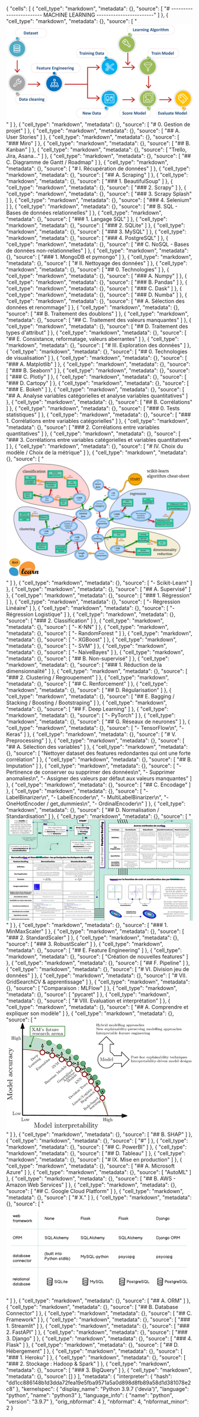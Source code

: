 

{
 "cells": [
  {
   "cell_type": "markdown",
   "metadata": {},
   "source": [
    "# ------------------------ MACHINE LEARNING ------------------------"
   ]
  },
  {
   "cell_type": "markdown",
   "metadata": {},
   "source": [
    "![Schéma](img/schema.png)"
   ]
  },
  {
   "cell_type": "markdown",
   "metadata": {},
   "source": [
    "# 0. Gestion de projet"
   ]
  },
  {
   "cell_type": "markdown",
   "metadata": {},
   "source": [
    "## A. User Stories"
   ]
  },
  {
   "cell_type": "markdown",
   "metadata": {},
   "source": [
    "### Miro"
   ]
  },
  {
   "cell_type": "markdown",
   "metadata": {},
   "source": [
    "## B. Kanban"
   ]
  },
  {
   "cell_type": "markdown",
   "metadata": {},
   "source": [
    "Trello, Jira, Asana..."
   ]
  },
  {
   "cell_type": "markdown",
   "metadata": {},
   "source": [
    "## C. Diagramme de Gantt / Roadmap"
   ]
  },
  {
   "cell_type": "markdown",
   "metadata": {},
   "source": [
    "# I. Récupération de données"
   ]
  },
  {
   "cell_type": "markdown",
   "metadata": {},
   "source": [
    "## A. Scraping"
   ]
  },
  {
   "cell_type": "markdown",
   "metadata": {},
   "source": [
    "### 1. BeautifulSoup"
   ]
  },
  {
   "cell_type": "markdown",
   "metadata": {},
   "source": [
    "### 2. Scrapy"
   ]
  },
  {
   "cell_type": "markdown",
   "metadata": {},
   "source": [
    "### 3. Scrapy Splash"
   ]
  },
  {
   "cell_type": "markdown",
   "metadata": {},
   "source": [
    "### 4. Selenium"
   ]
  },
  {
   "cell_type": "markdown",
   "metadata": {},
   "source": [
    "## B. SQL - Bases de données relationnelles"
   ]
  },
  {
   "cell_type": "markdown",
   "metadata": {},
   "source": [
    "### 1. Langage SQL"
   ]
  },
  {
   "cell_type": "markdown",
   "metadata": {},
   "source": [
    "### 2. SQLite"
   ]
  },
  {
   "cell_type": "markdown",
   "metadata": {},
   "source": [
    "### 3. MySQL"
   ]
  },
  {
   "cell_type": "markdown",
   "metadata": {},
   "source": [
    "### 4. PostgreSQL"
   ]
  },
  {
   "cell_type": "markdown",
   "metadata": {},
   "source": [
    "## C. NoSQL - Bases de données non-relationnelles"
   ]
  },
  {
   "cell_type": "markdown",
   "metadata": {},
   "source": [
    "### 1. MongoDB et pymongo"
   ]
  },
  {
   "cell_type": "markdown",
   "metadata": {},
   "source": [
    "# II. Nettoyage des données"
   ]
  },
  {
   "cell_type": "markdown",
   "metadata": {},
   "source": [
    "## 0. Technologies"
   ]
  },
  {
   "cell_type": "markdown",
   "metadata": {},
   "source": [
    "### A. Numpy"
   ]
  },
  {
   "cell_type": "markdown",
   "metadata": {},
   "source": [
    "### B. Pandas"
   ]
  },
  {
   "cell_type": "markdown",
   "metadata": {},
   "source": [
    "### C. Dask"
   ]
  },
  {
   "cell_type": "markdown",
   "metadata": {},
   "source": [
    "### D. Numba"
   ]
  },
  {
   "cell_type": "markdown",
   "metadata": {},
   "source": [
    "## A. Sélection des données et renommage"
   ]
  },
  {
   "cell_type": "markdown",
   "metadata": {},
   "source": [
    "## B. Traitement des doublons"
   ]
  },
  {
   "cell_type": "markdown",
   "metadata": {},
   "source": [
    "## C. Traitement des valeurs manquantes"
   ]
  },
  {
   "cell_type": "markdown",
   "metadata": {},
   "source": [
    "## D. Traitement des types d'attribut"
   ]
  },
  {
   "cell_type": "markdown",
   "metadata": {},
   "source": [
    "## E. Consistance, reformatage, valeurs aberrantes"
   ]
  },
  {
   "cell_type": "markdown",
   "metadata": {},
   "source": [
    "# III. Exploration des données"
   ]
  },
  {
   "cell_type": "markdown",
   "metadata": {},
   "source": [
    "## 0. Technologies de visualisation"
   ]
  },
  {
   "cell_type": "markdown",
   "metadata": {},
   "source": [
    "### A. Matplotlib"
   ]
  },
  {
   "cell_type": "markdown",
   "metadata": {},
   "source": [
    "### B. Seaborn"
   ]
  },
  {
   "cell_type": "markdown",
   "metadata": {},
   "source": [
    "### C. Plotly"
   ]
  },
  {
   "cell_type": "markdown",
   "metadata": {},
   "source": [
    "### D. Cartopy"
   ]
  },
  {
   "cell_type": "markdown",
   "metadata": {},
   "source": [
    "### E. Bokeh"
   ]
  },
  {
   "cell_type": "markdown",
   "metadata": {},
   "source": [
    "## A. Analyse variables catégorielles et analyse variables quantitatives"
   ]
  },
  {
   "cell_type": "markdown",
   "metadata": {},
   "source": [
    "## B. Corrélations"
   ]
  },
  {
   "cell_type": "markdown",
   "metadata": {},
   "source": [
    "### 0. Tests statistiques"
   ]
  },
  {
   "cell_type": "markdown",
   "metadata": {},
   "source": [
    "### 1. Corrélations entre variables catégorielles"
   ]
  },
  {
   "cell_type": "markdown",
   "metadata": {},
   "source": [
    "### 2. Corrélations entre variables quantitatives"
   ]
  },
  {
   "cell_type": "markdown",
   "metadata": {},
   "source": [
    "### 3. Corrélations entre variables catégorielles et variables quantitatives"
   ]
  },
  {
   "cell_type": "markdown",
   "metadata": {},
   "source": [
    "# IV. Choix du modèle / Choix de la métrique"
   ]
  },
  {
   "cell_type": "markdown",
   "metadata": {},
   "source": [
    "![Choix du modèle](img/scikit-learn-cheat-sheet.png)"
   ]
  },
  {
   "cell_type": "markdown",
   "metadata": {},
   "source": [
    "- Scikit-Learn"
   ]
  },
  {
   "cell_type": "markdown",
   "metadata": {},
   "source": [
    "## A. Supervisé"
   ]
  },
  {
   "cell_type": "markdown",
   "metadata": {},
   "source": [
    "### 1. Régression"
   ]
  },
  {
   "cell_type": "markdown",
   "metadata": {},
   "source": [
    "- Régression Linéaire"
   ]
  },
  {
   "cell_type": "markdown",
   "metadata": {},
   "source": [
    "- Régression Logistique"
   ]
  },
  {
   "cell_type": "markdown",
   "metadata": {},
   "source": [
    "### 2. Classification"
   ]
  },
  {
   "cell_type": "markdown",
   "metadata": {},
   "source": [
    "- K-NN"
   ]
  },
  {
   "cell_type": "markdown",
   "metadata": {},
   "source": [
    "- RandomForest "
   ]
  },
  {
   "cell_type": "markdown",
   "metadata": {},
   "source": [
    "- XGBoost"
   ]
  },
  {
   "cell_type": "markdown",
   "metadata": {},
   "source": [
    "- SVM"
   ]
  },
  {
   "cell_type": "markdown",
   "metadata": {},
   "source": [
    "- NaiveBayes"
   ]
  },
  {
   "cell_type": "markdown",
   "metadata": {},
   "source": [
    "## B. Non-supervisé"
   ]
  },
  {
   "cell_type": "markdown",
   "metadata": {},
   "source": [
    "### 1. Réduction de la dimensionnalité"
   ]
  },
  {
   "cell_type": "markdown",
   "metadata": {},
   "source": [
    "### 2. Clustering / Regroupement"
   ]
  },
  {
   "cell_type": "markdown",
   "metadata": {},
   "source": [
    "## C. Renforcement"
   ]
  },
  {
   "cell_type": "markdown",
   "metadata": {},
   "source": [
    "## D. Régularisation"
   ]
  },
  {
   "cell_type": "markdown",
   "metadata": {},
   "source": [
    "## E. Bagging / Stacking / Boosting / Bootstraping"
   ]
  },
  {
   "cell_type": "markdown",
   "metadata": {},
   "source": [
    "## F. Deep Learning"
   ]
  },
  {
   "cell_type": "markdown",
   "metadata": {},
   "source": [
    "- PyTorch"
   ]
  },
  {
   "cell_type": "markdown",
   "metadata": {},
   "source": [
    "## G. Réseaux de neurones"
   ]
  },
  {
   "cell_type": "markdown",
   "metadata": {},
   "source": [
    "- TensorFlow\n",
    "- Keras"
   ]
  },
  {
   "cell_type": "markdown",
   "metadata": {},
   "source": [
    "# V. Preprocessing"
   ]
  },
  {
   "cell_type": "markdown",
   "metadata": {},
   "source": [
    "## A. Sélection des variables"
   ]
  },
  {
   "cell_type": "markdown",
   "metadata": {},
   "source": [
    "Nettoyer dataset des features redondantes qui ont une forte corrélation"
   ]
  },
  {
   "cell_type": "markdown",
   "metadata": {},
   "source": [
    "## B. Imputation"
   ]
  },
  {
   "cell_type": "markdown",
   "metadata": {},
   "source": [
    "- Pertinence de conserver ou supprimer des données\n",
    "- Supprimer anomalies\n",
    "- Assigner des valeurs par défaut aux valeurs manquantes"
   ]
  },
  {
   "cell_type": "markdown",
   "metadata": {},
   "source": [
    "## C. Encodage"
   ]
  },
  {
   "cell_type": "markdown",
   "metadata": {},
   "source": [
    "- LabelBinarizer\n",
    "- LabelEncoder\n",
    "- MultiLabelBinarizer\n",
    "- OneHotEncoder / get_dummies\n",
    "- OrdinalEncoder\n"
   ]
  },
  {
   "cell_type": "markdown",
   "metadata": {},
   "source": [
    "## D. Normalisation / Standardisation"
   ]
  },
  {
   "cell_type": "markdown",
   "metadata": {},
   "source": [
    "![Choisir](img/norma-standard.jpg)"
   ]
  },
  {
   "cell_type": "markdown",
   "metadata": {},
   "source": [
    "### 1. MinMaxScaler"
   ]
  },
  {
   "cell_type": "markdown",
   "metadata": {},
   "source": [
    "### 2. StandardScaler"
   ]
  },
  {
   "cell_type": "markdown",
   "metadata": {},
   "source": [
    "### 3. RobustScaler"
   ]
  },
  {
   "cell_type": "markdown",
   "metadata": {},
   "source": [
    "## E. Feature Engineering"
   ]
  },
  {
   "cell_type": "markdown",
   "metadata": {},
   "source": [
    "Création de nouvelles features"
   ]
  },
  {
   "cell_type": "markdown",
   "metadata": {},
   "source": [
    "## F. Pipeline"
   ]
  },
  {
   "cell_type": "markdown",
   "metadata": {},
   "source": [
    "# VI. Division jeu de données"
   ]
  },
  {
   "cell_type": "markdown",
   "metadata": {},
   "source": [
    "# VII. GridSearchCV & apprentissage"
   ]
  },
  {
   "cell_type": "markdown",
   "metadata": {},
   "source": [
    "Comparaison : MLFlow"
   ]
  },
  {
   "cell_type": "markdown",
   "metadata": {},
   "source": [
    "pycaret"
   ]
  },
  {
   "cell_type": "markdown",
   "metadata": {},
   "source": [
    "# VIII. Evaluation et interprétation"
   ]
  },
  {
   "cell_type": "markdown",
   "metadata": {},
   "source": [
    "## A. Comprendre et expliquer son modèle"
   ]
  },
  {
   "cell_type": "markdown",
   "metadata": {},
   "source": [
    "![Complexité](img/interpreterML.png)"
   ]
  },
  {
   "cell_type": "markdown",
   "metadata": {},
   "source": [
    "## B. SHAP"
   ]
  },
  {
   "cell_type": "markdown",
   "metadata": {},
   "source": [
    "#"
   ]
  },
  {
   "cell_type": "markdown",
   "metadata": {},
   "source": [
    "## C. PowerBI"
   ]
  },
  {
   "cell_type": "markdown",
   "metadata": {},
   "source": [
    "## D. Tableau"
   ]
  },
  {
   "cell_type": "markdown",
   "metadata": {},
   "source": [
    "# IX. Mise en production"
   ]
  },
  {
   "cell_type": "markdown",
   "metadata": {},
   "source": [
    "## A. Microsoft Azure"
   ]
  },
  {
   "cell_type": "markdown",
   "metadata": {},
   "source": [
    "AutoML"
   ]
  },
  {
   "cell_type": "markdown",
   "metadata": {},
   "source": [
    "## B. AWS - Amazon Web Services"
   ]
  },
  {
   "cell_type": "markdown",
   "metadata": {},
   "source": [
    "## C. Google Cloud Platform"
   ]
  },
  {
   "cell_type": "markdown",
   "metadata": {},
   "source": [
    "# X."
   ]
  },
  {
   "cell_type": "markdown",
   "metadata": {},
   "source": [
    "![Complexité](img/orm.png)"
   ]
  },
  {
   "cell_type": "markdown",
   "metadata": {},
   "source": [
    "## A. ORM"
   ]
  },
  {
   "cell_type": "markdown",
   "metadata": {},
   "source": [
    "## B. Database Connector"
   ]
  },
  {
   "cell_type": "markdown",
   "metadata": {},
   "source": [
    "## C. Framework"
   ]
  },
  {
   "cell_type": "markdown",
   "metadata": {},
   "source": [
    "### 1. Streamlit"
   ]
  },
  {
   "cell_type": "markdown",
   "metadata": {},
   "source": [
    "### 2. FastAPI"
   ]
  },
  {
   "cell_type": "markdown",
   "metadata": {},
   "source": [
    "### 3. Django"
   ]
  },
  {
   "cell_type": "markdown",
   "metadata": {},
   "source": [
    "### 4. Flask"
   ]
  },
  {
   "cell_type": "markdown",
   "metadata": {},
   "source": [
    "## D. Hébergement"
   ]
  },
  {
   "cell_type": "markdown",
   "metadata": {},
   "source": [
    "### 1. Heroku"
   ]
  },
  {
   "cell_type": "markdown",
   "metadata": {},
   "source": [
    "### 2. Stockage : Hadoop & Spark"
   ]
  },
  {
   "cell_type": "markdown",
   "metadata": {},
   "source": [
    "### 3. BigQuery"
   ]
  },
  {
   "cell_type": "markdown",
   "metadata": {},
   "source": []
  }
 ],
 "metadata": {
  "interpreter": {
   "hash": "dd1cc886148b1d3dda72fea19e5fba9571a5a0d898d8fb89a58d1d381078e2c8"
  },
  "kernelspec": {
   "display_name": "Python 3.9.7 ('devia')",
   "language": "python",
   "name": "python3"
  },
  "language_info": {
   "name": "python",
   "version": "3.9.7"
  },
  "orig_nbformat": 4
 },
 "nbformat": 4,
 "nbformat_minor": 2
}
